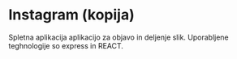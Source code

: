 # Instagram (kopija)

Spletna aplikacija aplikacijo za objavo in deljenje slik. Uporabljene teghnologije so express in REACT.
